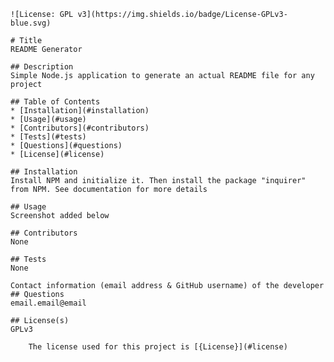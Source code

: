 
    ![License: GPL v3](https://img.shields.io/badge/License-GPLv3-blue.svg)
    
    # Title
    README Generator
    
    ## Description
    Simple Node.js application to generate an actual README file for any project
        
    ## Table of Contents
    * [Installation](#installation)
    * [Usage](#usage)
    * [Contributors](#contributors)
    * [Tests](#tests)
    * [Questions](#questions)
    * [License](#license) 
    
    ## Installation
    Install NPM and initialize it. Then install the package "inquirer" from NPM. See documentation for more details
    
    ## Usage
    Screenshot added below

    ## Contributors
    None

    ## Tests
    None

    Contact information (email address & GitHub username) of the developer
    ## Questions
    email.email@email

    ## License(s)
    GPLv3
    
        The license used for this project is [{License}](#license)
        
    